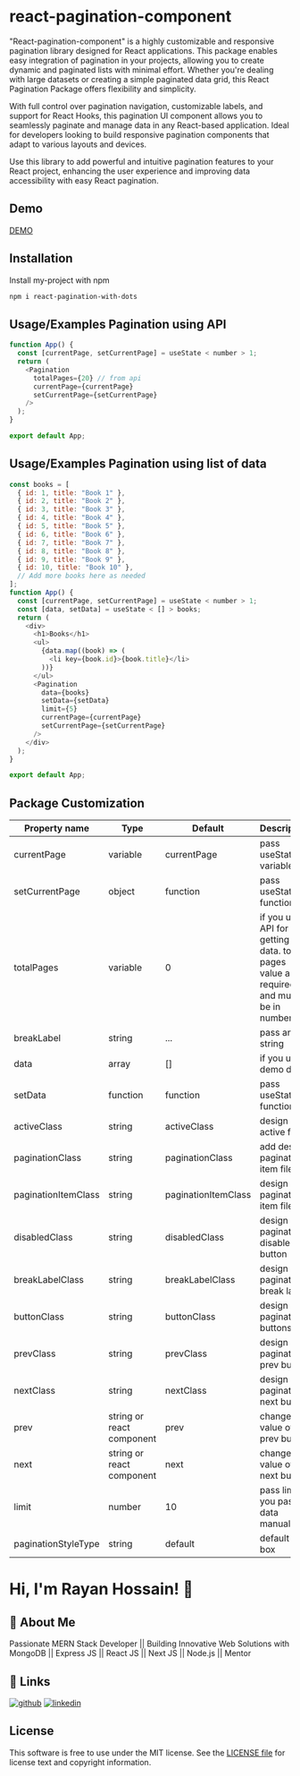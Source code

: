 # react-pagination-component

\"React-pagination-component\" is a highly customizable and responsive pagination library designed for React applications. This package enables easy integration of pagination in your projects, allowing you to create dynamic and paginated lists with minimal effort. Whether you're dealing with large datasets or creating a simple paginated data grid, this React Pagination Package offers flexibility and simplicity.

With full control over pagination navigation, customizable labels, and support for React Hooks, this pagination UI component allows you to seamlessly paginate and manage data in any React-based application. Ideal for developers looking to build responsive pagination components that adapt to various layouts and devices.

Use this library to add powerful and intuitive pagination features to your React project, enhancing the user experience and improving data accessibility with easy React pagination.

## Demo

[DEMO](https://stackblitz.com/edit/vitejs-vite-3kfukr?file=src%2FApp.tsx)

## Installation

Install my-project with npm

```bash
npm i react-pagination-with-dots
```

## Usage/Examples Pagination using API

```javascript
function App() {
  const [currentPage, setCurrentPage] = useState < number > 1;
  return (
    <Pagination
      totalPages={20} // from api
      currentPage={currentPage}
      setCurrentPage={setCurrentPage}
    />
  );
}

export default App;
```

## Usage/Examples Pagination using list of data

```javascript
const books = [
  { id: 1, title: "Book 1" },
  { id: 2, title: "Book 2" },
  { id: 3, title: "Book 3" },
  { id: 4, title: "Book 4" },
  { id: 5, title: "Book 5" },
  { id: 6, title: "Book 6" },
  { id: 7, title: "Book 7" },
  { id: 8, title: "Book 8" },
  { id: 9, title: "Book 9" },
  { id: 10, title: "Book 10" },
  // Add more books here as needed
];
function App() {
  const [currentPage, setCurrentPage] = useState < number > 1;
  const [data, setData] = useState < [] > books;
  return (
    <div>
      <h1>Books</h1>
      <ul>
        {data.map((book) => (
          <li key={book.id}>{book.title}</li>
        ))}
      </ul>
      <Pagination
        data={books}
        setData={setData}
        limit={5}
        currentPage={currentPage}
        setCurrentPage={setCurrentPage}
      />
    </div>
  );
}

export default App;
```

## Package Customization

| Property name        | Type       | Default         | Description                                                                         |
| -------------------- | ---------- | --------------- | ----------------------------------------------------------------------------------- |
| currentPage         | variable   | currentPage    | pass useState variable                                                              |
| setCurrentPage   | object     | function   | pass useState function  |
| totalPages      | variable   | 0 | if you use API for getting data. total pages value are required and must be in number  |
| breakLabel      | string     | ...    | pass any string                 |
| data      | array | []            | if you use demo data                                                                   |
| setData     | function     | function    | pass useState function                 |
| activeClass               | string     | activeClass               | design active filed                                                     |
| paginationClass        | string     | paginationClass            | add design pagination item filed                                                                   |
| paginationItemClass   | string     | paginationItemClass            | design pagination item filed                                                                  |
| disabledClass       | string     | disabledClass            | design pagination disabled button                                                  |                                                                |
| breakLabelClass      | string     | breakLabelClass            | design pagination break label                                                                   |
| buttonClass | string     | buttonClass            | design pagination  buttons                                                                   |
| prevClass           | string | prevClass             | design pagination prev button                                                        |
| nextClass           | string     | nextClass             | design pagination next button                                                          |
| prev     | string or react component | prev             | change the value of prev button                                                           |
| next     | string or react component | next             | change the value of next button                                                           |
| limit      | number | 10             | pass limit if you pass data manually                                                                   |
| paginationStyleType      | string | default             | default or box                                                                   |

# Hi, I'm Rayan Hossain! 👋

## 🚀 About Me

Passionate MERN Stack Developer || Building Innovative Web Solutions with MongoDB || Express JS || React JS || Next JS || Node.js || Mentor

## 🔗 Links

[![github](https://img.shields.io/badge/my_portfolio-000?style=for-the-badge&logo=ko-fi&logoColor=white)](https://github.com/rayan2228)
[![linkedin](https://img.shields.io/badge/linkedin-0A66C2?style=for-the-badge&logo=linkedin&logoColor=white)](https://www.linkedin.com/in/rayan2228/)

## License

This software is free to use under the MIT license. See the [LICENSE file](https://choosealicense.com/licenses/mit/) for license text and copyright information.
